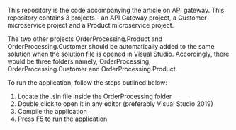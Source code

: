 This repository is the code accompanying the article on API gateway.  This repository contains 3 projects - an API Gateway project, a Customer microservice project and a Product microservice project.

The two other projects OrderProcessing.Product and OrderProcessing.Customer should be automatically added to the same solution when the solution file is opened in Visual Studio. Accordingly,  there would be three folders namely, OrderProcessing,  OrderProcessing.Customer and OrderProcessing.Product.

To run the application, follow the steps outlined below:

1. Locate the .sln file inside the OrderProcessing folder
2. Double click to open it in any editor (preferably Visual Studio 2019)
3. Compile the application
4. Press F5 to run the application
